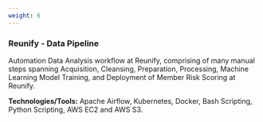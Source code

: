 ```yaml
---
weight: 6
---
```


### Reunify - Data Pipeline

Automation Data Analysis workflow at Reunify, comprising of many manual steps spanning Acquisition, Cleansing, Preparation, Processing, Machine Learning Model Training, and Deployment of Member Risk Scoring at Reunify.

**Technologies/Tools:** Apache Airflow, Kubernetes, Docker, Bash Scripting, Python Scripting, AWS EC2 and AWS S3.
